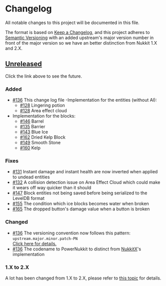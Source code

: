 # Changelog
All notable changes to this project will be documented in this file.

The format is based on [Keep a Changelog](https://keepachangelog.com/en/1.0.0/),
and this project adheres to [Semantic Versioning](https://semver.org/spec/v2.0.0.html) 
with an added upstream's major version number in front of the major version so we have an better distinction from
Nukkit 1.X and 2.X.

## [Unreleased]
Click the link above to see the future.

### Added
- [#136] This change log file
-Implementation for the entities (without AI):
    - [#128] Lingering potion
    - [#128] Area effect cloud
- Implementation for the blocks:
    - [#146] Barrel
    - [#135] Barrier 
    - [#143] Blue Ice
    - [#162] Dried Kelp Block
    - [#149] Smooth Stone
    - [#160] Kelp

### Fixes
- [#131] Instant damage and instant health are now inverted when applied to undead entities
- [#132] A collision detection issue on Area Effect Cloud which could make it wears off way quicker than it should
- [#147] Block entities not being saved before being serialized to the LevelDB format
- [#155] The condition which ice blocks becomes water when broken
- [#165] The dropped button's damage value when a button is broken

### Changed
- [#136] The versioning convention now follows this pattern:<br>`upstream.major.minor.patch-PN`<br>[Click here for details.](https://github.com/GameModsBR/PowerNukkit/blob/7912aa4be68e94a52762361c2d5189b7bbc58d2a/pom.xml#L8-L14)
- [#136] The codename to PowerNukkit to distinct from [NukkitX]'s implementation

### 1.X to 2.X
A lot has been changed from 1.X to 2.X, please refer to [this topic](https://nukkitx.com/threads/nukkit-2-0-alpha.602/)
for details.

[Unreleased]: https://github.com/GameModsBR/PowerNukkit/compare/477db9d7c3dfa4182c3e73d0aec9744ccd7fb658...2.0-migration

[NukkitX]: https://github.com/NukkitX/Nukkit

[#128]: https://github.com/GameModsBR/PowerNukkit/pull/128
[#131]: https://github.com/GameModsBR/PowerNukkit/pull/131
[#132]: https://github.com/GameModsBR/PowerNukkit/pull/132
[#135]: https://github.com/GameModsBR/PowerNukkit/pull/135
[#136]: https://github.com/GameModsBR/PowerNukkit/pull/136
[#143]: https://github.com/GameModsBR/PowerNukkit/pull/143
[#146]: https://github.com/GameModsBR/PowerNukkit/pull/146
[#147]: https://github.com/GameModsBR/PowerNukkit/pull/147
[#149]: https://github.com/GameModsBR/PowerNukkit/pull/149
[#155]: https://github.com/GameModsBR/PowerNukkit/pull/155
[#160]: https://github.com/GameModsBR/PowerNukkit/pull/160
[#162]: https://github.com/GameModsBR/PowerNukkit/pull/162
[#165]: https://github.com/GameModsBR/PowerNukkit/pull/165
